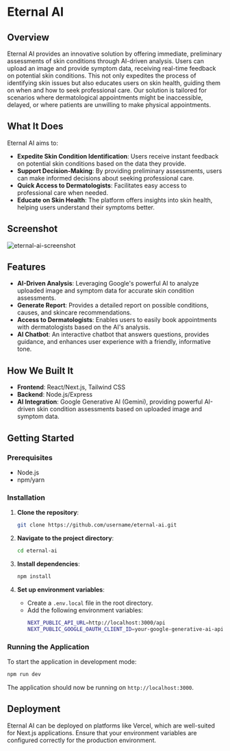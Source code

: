 # Eternal AI

## Overview

Eternal AI provides an innovative solution by offering immediate, preliminary assessments of skin conditions through AI-driven analysis. Users can upload an image and provide symptom data, receiving real-time feedback on potential skin conditions. This not only expedites the process of identifying skin issues but also educates users on skin health, guiding them on when and how to seek professional care. Our solution is tailored for scenarios where dermatological appointments might be inaccessible, delayed, or where patients are unwilling to make physical appointments.

## What It Does

Eternal AI aims to:

- **Expedite Skin Condition Identification**: Users receive instant feedback on potential skin conditions based on the data they provide.
- **Support Decision-Making**: By providing preliminary assessments, users can make informed decisions about seeking professional care.
- **Quick Access to Dermatologists**: Facilitates easy access to professional care when needed.
- **Educate on Skin Health**: The platform offers insights into skin health, helping users understand their symptoms better.

## Screenshot

![eternal-ai-screenshot](https://github.com/user-attachments/assets/4dabb40e-1d91-4bbd-84c4-fb61ec973ee5)

## Features

- **AI-Driven Analysis**: Leveraging Google's powerful AI to analyze uploaded image and symptom data for accurate skin condition assessments.
- **Generate Report**: Provides a detailed report on possible conditions, causes, and skincare recommendations.
- **Access to Dermatologists**: Enables users to easily book appointments with dermatologists based on the AI's analysis.
- **AI Chatbot**: An interactive chatbot that answers questions, provides guidance, and enhances user experience with a friendly, informative tone.

## How We Built It

- **Frontend**: React/Next.js, Tailwind CSS
- **Backend**: Node.js/Express
- **AI Integration**: Google Generative AI (Gemini), providing powerful AI-driven skin condition assessments based on uploaded image and symptom data.


## Getting Started

### Prerequisites

- Node.js
- npm/yarn

### Installation

1. **Clone the repository**:

   ```bash
   git clone https://github.com/username/eternal-ai.git
   ```

2. **Navigate to the project directory**:

   ```bash
   cd eternal-ai
   ```

3. **Install dependencies**:

   ```bash
   npm install
   ```

4. **Set up environment variables**:
   - Create a `.env.local` file in the root directory.
   - Add the following environment variables:
     ```bash
     NEXT_PUBLIC_API_URL=http://localhost:3000/api
     NEXT_PUBLIC_GOOGLE_OAUTH_CLIENT_ID=your-google-generative-ai-api-key
     ```

### Running the Application

To start the application in development mode:

```bash
npm run dev
```

The application should now be running on `http://localhost:3000`.

## Deployment

Eternal AI can be deployed on platforms like Vercel, which are well-suited for Next.js applications. Ensure that your environment variables are configured correctly for the production environment.


